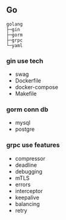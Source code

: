## Go
```
golang
├─gin  
├─gorm  
├─grpc  
└─yaml
```
### gin use tech
- swag
- Dockerfile
- docker-compose
- Makefile

### gorm conn db
- mysql
- postgre

### grpc use features
- compressor
- deadline
- debugging
- mTLS
- errors
- interceptor
- keepalive
- balancing
- retry